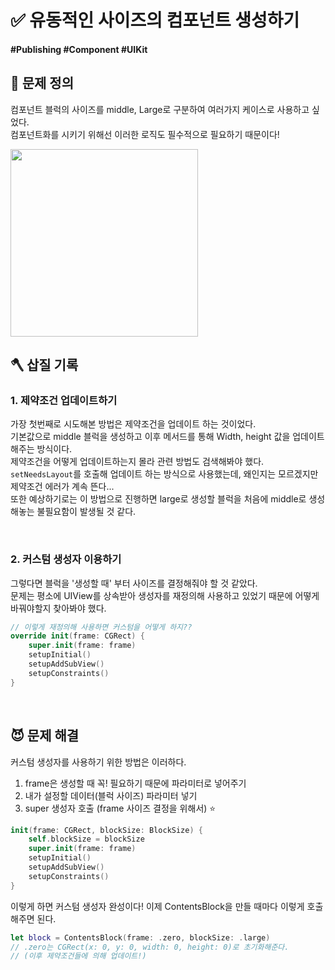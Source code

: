 # ✅  유동적인 사이즈의 컴포넌트 생성하기

#### #Publishing #Component #UIKit 

## 🤔 문제 정의

컴포넌트 블럭의 사이즈를 middle, Large로 구분하여 여러가지 케이스로 사용하고 싶었다.   
컴포넌트화를 시키기 위해선 이러한 로직도 필수적으로 필요하기 때문이다!

<img width="300" src="https://user-images.githubusercontent.com/113565086/230769704-3f798cdc-cc28-445c-9b92-323f684272c0.png">

<br>

## 🪓 삽질 기록

### 1. 제약조건 업데이트하기

가장 첫번째로 시도해본 방법은 제약조건을 업데이트 하는 것이었다.   
기본값으로 middle 블럭을 생성하고 이후 메서드를 통해 Width, height 값을 업데이트 해주는 방식이다.   
제약조건을 어떻게 업데이트하는지 몰라 관련 방법도 검색해봐야 했다.   
`setNeedsLayout`를 호출해 업데이트 하는 방식으로 사용했는데, 왜인지는 모르겠지만 제약조건 에러가 계속 뜬다...   
또한 예상하기로는 이 방법으로 진행하면 large로 생성할 블럭을 처음에 middle로 생성해놓는 불필요함이 발생될 것 같다.   

<br>

### 2. 커스텀 생성자 이용하기

그렇다면 블럭을 '생성할 때' 부터 사이즈를 결정해줘야 할 것 같았다.    
문제는 평소에 UIView를 상속받아 생성자를 재정의해 사용하고 있었기 때문에 어떻게 바꿔야할지 찾아봐야 했다.   

~~~swift
// 이렇게 재정의해 사용하면 커스텀을 어떻게 하지??
override init(frame: CGRect) {
    super.init(frame: frame)
    setupInitial()
    setupAddSubView()
    setupConstraints()
}
~~~

<br>

## 😈 문제 해결

커스텀 생성자를 사용하기 위한 방법은 이러하다.   
1. frame은 생성할 때 꼭! 필요하기 때문에 파라미터로 넣어주기
2. 내가 설정할 데이터(블럭 사이즈) 파라미터 넣기
3. super 생성자 호출 (frame 사이즈 결정을 위해서) ⭐️

~~~swift
init(frame: CGRect, blockSize: BlockSize) {
    self.blockSize = blockSize
    super.init(frame: frame)
    setupInitial()
    setupAddSubView()
    setupConstraints()
}
~~~

이렇게 하면 커스텀 생성자 완성이다! 이제 ContentsBlock을 만들 때마다 이렇게 호출해주면 된다.   

~~~swift
let block = ContentsBlock(frame: .zero, blockSize: .large)
// .zero는 CGRect(x: 0, y: 0, width: 0, height: 0)로 초기화해준다.
// (이후 제약조건들에 의해 업데이트!)
~~~

